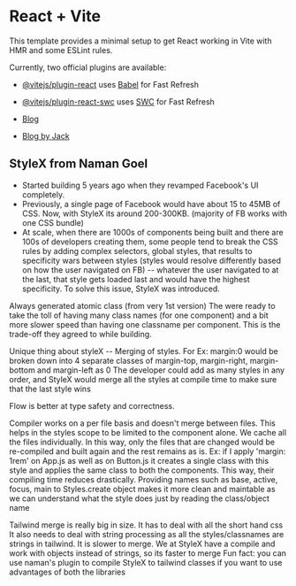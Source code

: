 # React + Vite

This template provides a minimal setup to get React working in Vite with HMR and some ESLint rules.

Currently, two official plugins are available:

- [@vitejs/plugin-react](https://github.com/vitejs/vite-plugin-react/blob/main/packages/plugin-react/README.md) uses [Babel](https://babeljs.io/) for Fast Refresh
- [@vitejs/plugin-react-swc](https://github.com/vitejs/vite-plugin-react-swc) uses [SWC](https://swc.rs/) for Fast Refresh

- [Blog](https://blog.logrocket.com/exploring-stylex-new-generation-styling-libraries/)
- [Blog by Jack](https://jherr2020.medium.com/stylex-metas-solution-to-scalable-css-0e06972d9bc4)

## StyleX from Naman Goel

- Started building 5 years ago when they revamped Facebook's UI completely.
- Previously, a single page of Facebook would have about 15 to 45MB of CSS. Now, with StyleX its around 200-300KB. (majority of FB works with one CSS bundle)
- At scale, when there are 1000s of components being built and there are 100s of developers creating them, some people tend to break the CSS rules by adding complex selectors, global styles, that results to specificity wars between styles (styles would resolve differently based on how the user navigated on FB) -- whatever the user navigated to at the last, that style gets loaded last and would have the highest specificity. To solve this issue, StyleX was introduced.

Always generated atomic class (from very 1st version) 
The were ready to take the toll of having many class names (for one component) and a bit more slower speed than having one classname per component. This is the trade-off they agreed to while building.

Unique thing about styleX -- Merging of styles.
For Ex: margin:0 would be broken down into 4 separate classes of margin-top, margin-right, margin-bottom and margin-left as 0
The developer could add as many styles in any order, and StyleX would merge all the styles at compile time to make sure that the last style wins

Flow is better at type safety and correctness.

Compiler works on a per file basis and doesn't merge between files. This helps in the styles scope to be limited to the component alone.
We cache all the files individually. In this way, only the files that are changed would be re-compiled and built again and the rest remains as is.
Ex: if I apply 'margin: 1rem' on App.js as well as on Button.js it creates a single class with this style and applies the same class to both the components. This way, their compiling time reduces drastically.
Providing names such as base, active, focus, main to Styles.create object makes it more clean and maintable as we can understand what the style does just by reading the class/object name 

Tailwind merge is really big in size.
It has to deal with all the short hand css
It also needs to deal with string processing as all the styles/classnames are strings in tailwind. It is slower to merge.
We at StyleX have a compile and work with objects instead of strings, so its faster to merge
Fun fact: you can use naman's plugin to compile StyleX to tailwind classes if you want to use advantages of both the libraries

